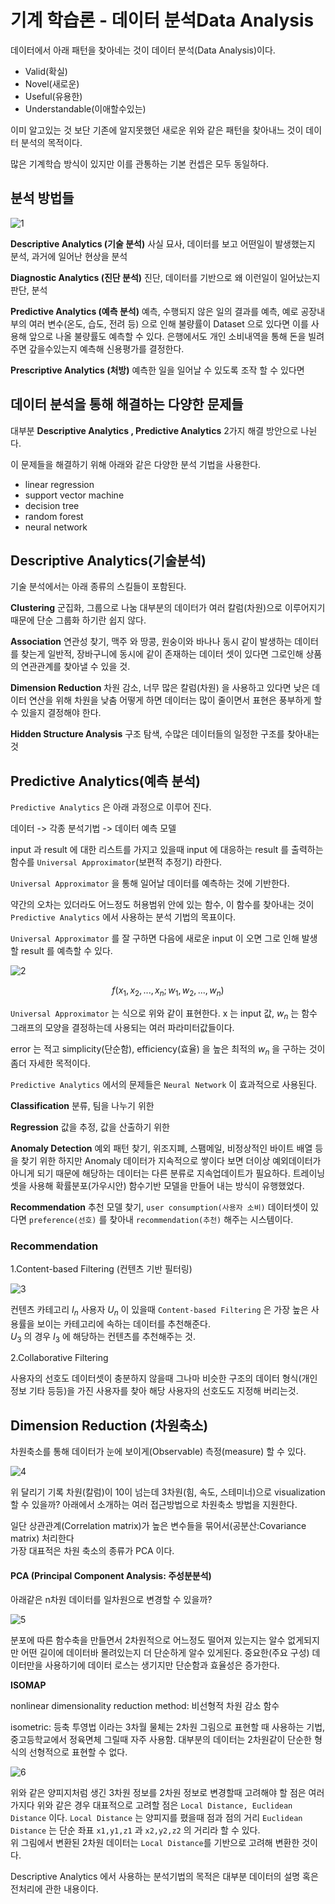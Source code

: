 
# 기계 학습론 - 데이터 분석Data Analysis 

데이터에서 아래 패턴을 찾아네는 것이 데이터 분석(Data Analysis)이다.  

- Valid(확실)  
- Novel(새로운)  
- Useful(유용한)  
- Understandable(이애할수있는)  

이미 알고있는 것 보단 기존에 알지못했던 새로운 위와 같은 패턴을 찾아내느 것이 데이터 분석의 목적이다.  

많은 기계학습 방식이 있지만 이를 관통하는 기본 컨셉은 모두 동일하다.

## 분석 방법들

![1](image/class2-1.png)

**Descriptive Analytics (기술 분석)**
사실 묘사, 데이터를 보고 어떤일이 발생했는지 분석, 과거에 일어난 현상을 분석

**Diagnostic Analytics (진단 분석)**
진단, 데이터를 기반으로 왜 이런일이 일어났는지 판단, 분석 

**Predictive Analytics (예측 분석)**
예측, 수행되지 않은 일의 결과를 예측, 예로 공장내부의 여러 변수(온도, 습도, 전려 등) 으로 인해 불량률이 Dataset 으로 있다면 이를 사용해 앞으로 나올 불량률도 예측할 수 있다.
은행에서도 개인 소비내역을 통해 돈을 빌려주면 갚을수있는지 예측해 신용평가를 결정한다.

**Prescriptive Analytics (처방)**
예측한 일을 일어날 수 있도록 조작 할 수 있다면


## 데이터 분석을 통해 해결하는 다양한 문제들

대부분 **Descriptive Analytics , Predictive Analytics** 2가지 해결 방안으로 나뉜다.

이 문제들을 해결하기 위해 아래와 같은 다양한 분석 기법을 사용한다.  

- linear regression  
- support vector machine  
- decision tree  
- random forest  
- neural network  

## Descriptive Analytics(기술분석)

기술 분석에서는 아래 종류의 스킬들이 포함된다.  

**Clustering**
군집화, 그룹으로 나눔
대부분의 데이터가 여러 칼럼(차원)으로 이루어지기 때문에 단순 그룹화 하기란 쉽지 않다.

**Association**
연관성 찾기, 맥주 와 땅콩, 원숭이와 바나나
동시 같이 발생하는 데이터를 찾는게 일반적, 장바구니에 동시에 같이 존재하는 데이터 셋이 있다면 그로인해 상품의 연관관계를 찾아낼 수 있을 것.

**Dimension Reduction**
차원 감소, 너무 많은 칼럼(차원) 을 사용하고 있다면 낮은 데이터 연산을 위해 차원을 낮춤
어떻게 하면 데이터는 많이 줄이면서 표현은 풍부하게 할 수 있을지 결정해야 한다.


**Hidden Structure Analysis**
구조 탐색, 수많은 데이터들의 일정한 구조를 찾아내는 것



## Predictive Analytics(예측 분석)


`Predictive Analytics` 은 아래 과정으로 이루어 진다.  

데이터 -> 각종 분석기법 -> 데이터 예측 모델

input 과 result 에 대한 리스트를 가지고 있을때 
input 에 대응하는 result 를 출력하는 함수를 `Universal Approximator`(보편적 추정기) 라한다.  

`Universal Approximator` 을 통해 일어날 데이터를 예측하는 것에 기반한다.  

약간의 오차는 있더라도 어느정도 허용범위 안에 있는 함수, 이 함수를 찾아내는 것이 `Predictive Analytics` 에서 사용하는 분석 기법의 목표이다.  

`Universal Approximator` 를 잘 구하면 다음에 새로운 input 이 오면 그로 인해 발생할 result 를 예측할 수 있다.  

![2](image/class2-2.png)

$$
f(x_1, x_2, ..., x_n ; w_1, w_2, ..., w_n)
$$

`Universal Approximator` 는 식으로 위와 같이 표현한다. x 는 input 값, $w_n$ 는 함수 그래프의 모양을 결정하는데 사용되는 여러 파라미터값들이다.  

error 는 적고 simplicity(단순함), efficiency(효율) 을 높은 최적의 $w_n$ 을 구하는 것이 좀더 자세한 목적이다.  

`Predictive Analytics` 에서의 문제들은 `Neural Network` 이 효과적으로 사용된다.

**Classification**
분류, 팀을 나누기 위한


**Regression**
값을 추정, 값을 산출하기 위한


**Anomaly Detection**
예외 패턴 찾기, 위조지폐, 스팸메일, 비정상적인 바이트 배열 등을 찾기 위한
하지만 Anomaly 데이터가 지속적으로 쌓이다 보면 더이상 예외데이터가 아니게 되기 때문에 해당하는 데이터는 다른 분류로 지속업데이트가 필요하다.
트레이닝셋을 사용해 확률분포(가우시안) 함수기반 모델을 만들어 내는 방식이 유행했었다.  


**Recommendation**
추천 모델 찾기, `user consumption(사용자 소비)` 데이터셋이 있다면 `preference(선호)` 를 찾아내 `recommendation(추천)` 해주는 시스템이다.  


### Recommendation 

1.Content-based Filtering (컨텐츠 기반 필터링)

![3](image/class2-3.png)

컨텐츠 카테고리 $I_n$
사용자 $U_n$ 이 있을때 
`Content-based Filtering` 은 가장 높은 사용률을 보이는 카테고리에 속하는 데이터를 추천해준다.  
$U_3$ 의 경우 $I_3$ 에 해당하는 컨텐츠를 추천해주는 것.  

2.Collaborative Filtering

사용자의 선호도 데이터셋이 충분하지 않을때 그나마 비슷한 구조의 데이터 형식(개인정보 기타 등등)을 가진 사용자를 찾아 해당 사용자의 선호도도 지정해 버리는것.  


## Dimension Reduction (차원축소)

차원축소를 통해 데이터가 눈에 보이게(Observable) 측정(measure) 할 수 있다.  

![4](image/class2-4.png)

위 달리기 기록 차원(칼럼)이 10이 넘는데 3차원(힘, 속도, 스테미너)으로 visualization 할 수 있을까?
아래에서 소개하는 여러 접근방법으로 차원축소 방법을 지원한다.  

일단 상관관계(Correlation matrix)가 높은 변수들을 묶어서(공분산:Covariance matrix) 처리한다  
가장 대표적은 차원 축소의 종류가 PCA 이다.  

#### PCA (Principal Component Analysis: 주성분분석)  

아래같은 n차원 데이터를 일차원으로 변경할 수 있을까?

![5](image/class2-5.png)  

분포에 따른 함수축을 만들면서 2차원적으로 어느정도 떨어져 있는지는 알수 없게되지만 어떤 길이에 데이터바 몰려있는지 더 단순하게 알수 있게된다. 중요한(주요 구성) 데이터만을 사용하기에 데이터 로스는 생기지만 단순함과 효율성은 증가한다.  



**ISOMAP**  

nonlinear dimensionality reduction method: 비선형적 차원 감소 함수

isometric: 등축 투영법 이라는 3차월 물체는 2차원 그림으로 표현할 때 사용하는 기법, 중고등학교에서 정육면체 그릴때 자주 사용함.
대부분의 데이터는 2차원같이 단순한 형식의 선형적으로 표현할 수 없다.  

![6](image/class2-6.png)

위와 같은 양피지처럼 생긴 3차원 정보를 2차원 정보로 변경할때 고려해야 할 점은 여러가지다
위와 같은 경우 대표적으로 고려할 점은 `Local Distance, Euclidean Distance` 이다.
`Local Distance` 는 양피지를 폈을때 점과 점의 거리
`Euclidean Distance` 는 단순 좌표 `x1,y1,z1` 과 `x2,y2,z2` 의 거리라 할 수 있다.  
위 그림에서 변환된 2차원 데이터는 `Local Distance`를 기반으로 고려해 변환한 것이다.  

Descriptive Analytics 에서 사용하는 분석기법의 목적은 대부분 데이터의 설명 혹은 전처리에 관한 내용이다.

